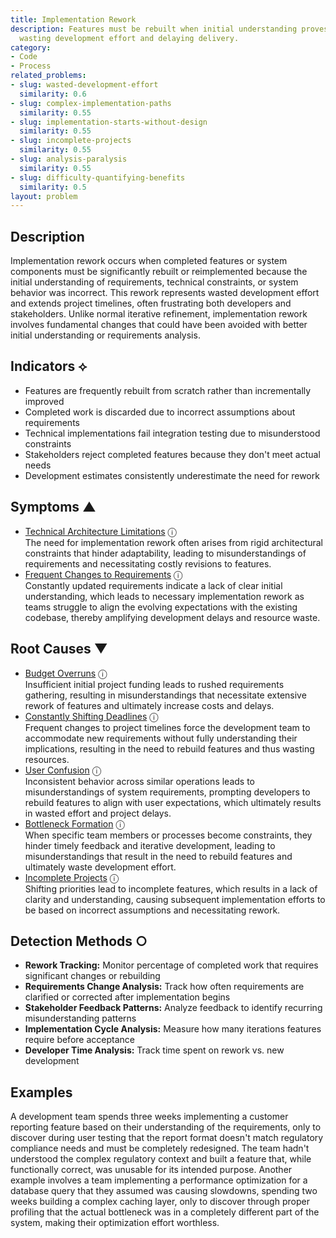 ```yaml
---
title: Implementation Rework
description: Features must be rebuilt when initial understanding proves incorrect,
  wasting development effort and delaying delivery.
category:
- Code
- Process
related_problems:
- slug: wasted-development-effort
  similarity: 0.6
- slug: complex-implementation-paths
  similarity: 0.55
- slug: implementation-starts-without-design
  similarity: 0.55
- slug: incomplete-projects
  similarity: 0.55
- slug: analysis-paralysis
  similarity: 0.55
- slug: difficulty-quantifying-benefits
  similarity: 0.5
layout: problem
---
```


## Description

Implementation rework occurs when completed features or system components must be significantly rebuilt or reimplemented because the initial understanding of requirements, technical constraints, or system behavior was incorrect. This rework represents wasted development effort and extends project timelines, often frustrating both developers and stakeholders. Unlike normal iterative refinement, implementation rework involves fundamental changes that could have been avoided with better initial understanding or requirements analysis.

## Indicators ⟡

- Features are frequently rebuilt from scratch rather than incrementally improved
- Completed work is discarded due to incorrect assumptions about requirements
- Technical implementations fail integration testing due to misunderstood constraints
- Stakeholders reject completed features because they don't meet actual needs
- Development estimates consistently underestimate the need for rework

## Symptoms ▲
- [Technical Architecture Limitations](technical-architecture-limitations.md) <span class="info-tooltip" title="Confidence: 0.331, Strength: 0.592">ⓘ</span>
<br/>  The need for implementation rework often arises from rigid architectural constraints that hinder adaptability, leading to misunderstandings of requirements and necessitating costly revisions to features.
- [Frequent Changes to Requirements](frequent-changes-to-requirements.md) <span class="info-tooltip" title="Confidence: 0.308, Strength: 0.554">ⓘ</span>
<br/>  Constantly updated requirements indicate a lack of clear initial understanding, which leads to necessary implementation rework as teams struggle to align the evolving expectations with the existing codebase, thereby amplifying development delays and resource waste.

## Root Causes ▼
- [Budget Overruns](budget-overruns.md) <span class="info-tooltip" title="Confidence: 0.397, Strength: 0.903">ⓘ</span>
<br/>  Insufficient initial project funding leads to rushed requirements gathering, resulting in misunderstandings that necessitate extensive rework of features and ultimately increase costs and delays.
- [Constantly Shifting Deadlines](constantly-shifting-deadlines.md) <span class="info-tooltip" title="Confidence: 0.362, Strength: 0.829">ⓘ</span>
<br/>  Frequent changes to project timelines force the development team to accommodate new requirements without fully understanding their implications, resulting in the need to rebuild features and thus wasting resources.
- [User Confusion](user-confusion.md) <span class="info-tooltip" title="Confidence: 0.336, Strength: 0.860">ⓘ</span>
<br/>  Inconsistent behavior across similar operations leads to misunderstandings of system requirements, prompting developers to rebuild features to align with user expectations, which ultimately results in wasted effort and project delays.
- [Bottleneck Formation](bottleneck-formation.md) <span class="info-tooltip" title="Confidence: 0.331, Strength: 0.899">ⓘ</span>
<br/>  When specific team members or processes become constraints, they hinder timely feedback and iterative development, leading to misunderstandings that result in the need to rebuild features and ultimately waste development effort.
- [Incomplete Projects](incomplete-projects.md) <span class="info-tooltip" title="Confidence: 0.308, Strength: 0.878">ⓘ</span>
<br/>  Shifting priorities lead to incomplete features, which results in a lack of clarity and understanding, causing subsequent implementation efforts to be based on incorrect assumptions and necessitating rework.

## Detection Methods ○

- **Rework Tracking:** Monitor percentage of completed work that requires significant changes or rebuilding
- **Requirements Change Analysis:** Track how often requirements are clarified or corrected after implementation begins
- **Stakeholder Feedback Patterns:** Analyze feedback to identify recurring misunderstanding patterns
- **Implementation Cycle Analysis:** Measure how many iterations features require before acceptance
- **Developer Time Analysis:** Track time spent on rework vs. new development

## Examples

A development team spends three weeks implementing a customer reporting feature based on their understanding of the requirements, only to discover during user testing that the report format doesn't match regulatory compliance needs and must be completely redesigned. The team hadn't understood the complex regulatory context and built a feature that, while functionally correct, was unusable for its intended purpose. Another example involves a team implementing a performance optimization for a database query that they assumed was causing slowdowns, spending two weeks building a complex caching layer, only to discover through proper profiling that the actual bottleneck was in a completely different part of the system, making their optimization effort worthless.

